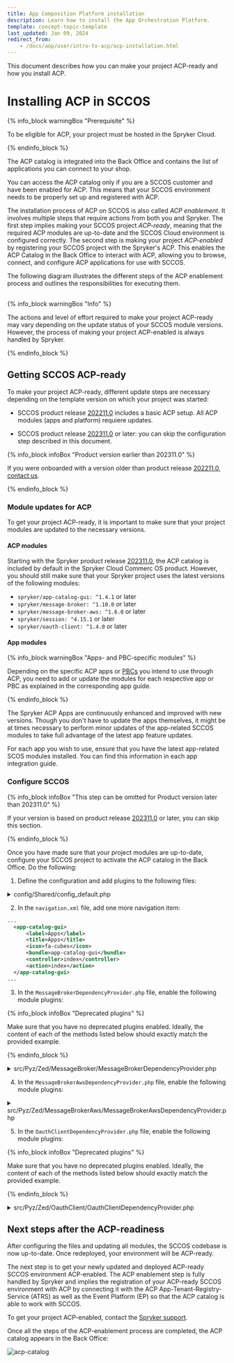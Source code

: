 ```yaml
---
title: App Composition Platform installation
description: Learn how to install the App Orchestration Platform.
template: concept-topic-template
last_updated: Jan 09, 2024
redirect_from:
    - /docs/aop/user/intro-to-acp/acp-installation.html
---
```


This document describes how you can make your project ACP-ready and how you install ACP.

# Installing ACP in SCCOS

{% info_block warningBox "Prerequisite" %}

To be eligible for ACP, your project must be hosted in the Spryker Cloud.

{% endinfo_block %}

The ACP catalog is integrated into the Back Office and contains the list of applications you can connect to your shop.

You can access the ACP catalog only if you are a SCCOS customer and have been enabled for ACP. This means that your SCCOS environment needs to be properly set up and registered with ACP.

The installation process of ACP on SCCOS is also called *ACP enablement*. It involves multiple steps that require actions from both you and Spryker. The first step implies making your SCCOS project *ACP-ready*, meaning that the required ACP modules are up-to-date and the SCCOS Cloud environment is configured correctly. The second step is making your project *ACP-enabled* by registering your SCCOS project with the Spryker's ACP. This enables the ACP Catalog in the Back Office to interact with ACP, allowing you to browse, connect, and configure ACP applications for use with SCCOS.

The following diagram illustrates the different steps of the ACP enablement process and outlines the responsibilities for executing them.

<div class="mxgraph" style="max-width:100%;border:1px solid transparent;" data-mxgraph="{&quot;highlight&quot;:&quot;#0000ff&quot;,&quot;nav&quot;:true,&quot;resize&quot;:true,&quot;toolbar&quot;:&quot;zoom layers tags lightbox&quot;,&quot;edit&quot;:&quot;_blank&quot;,&quot;xml&quot;:&quot;&lt;mxfile host=\&quot;app.diagrams.net\&quot; modified=\&quot;2023-05-24T14:49:42.621Z\&quot; agent=\&quot;Mozilla/5.0 (Windows NT 10.0; Win64; x64) AppleWebKit/537.36 (KHTML, like Gecko) Chrome/113.0.0.0 Safari/537.36\&quot; etag=\&quot;Qukq0BDP7WyFCnFGgsy6\&quot; version=\&quot;21.3.3\&quot;&gt;\n  &lt;diagram name=\&quot;Страница 1\&quot; id=\&quot;0AxMdV5PH_cISPjeI29k\&quot;&gt;\n    &lt;mxGraphModel dx=\&quot;2474\&quot; dy=\&quot;1116\&quot; grid=\&quot;1\&quot; gridSize=\&quot;10\&quot; guides=\&quot;1\&quot; tooltips=\&quot;1\&quot; connect=\&quot;1\&quot; arrows=\&quot;1\&quot; fold=\&quot;1\&quot; page=\&quot;0\&quot; pageScale=\&quot;1\&quot; pageWidth=\&quot;827\&quot; pageHeight=\&quot;1169\&quot; math=\&quot;0\&quot; shadow=\&quot;0\&quot;&gt;\n      &lt;root&gt;\n        &lt;mxCell id=\&quot;0\&quot; /&gt;\n        &lt;mxCell id=\&quot;1\&quot; parent=\&quot;0\&quot; /&gt;\n        &lt;mxCell id=\&quot;AaxAhCZwYhS3f6JuZ0fs-32\&quot; value=\&quot;&amp;lt;b&amp;gt;&amp;lt;font color=&amp;quot;#ffffff&amp;quot;&amp;gt;Customer/SI&amp;lt;/font&amp;gt;&amp;lt;/b&amp;gt;\&quot; style=\&quot;whiteSpace=wrap;html=1;aspect=fixed;fillColor=#EB553c;strokeColor=#eb553c;\&quot; parent=\&quot;1\&quot; vertex=\&quot;1\&quot;&gt;\n          &lt;mxGeometry x=\&quot;-80\&quot; y=\&quot;132\&quot; width=\&quot;80\&quot; height=\&quot;80\&quot; as=\&quot;geometry\&quot; /&gt;\n        &lt;/mxCell&gt;\n        &lt;mxCell id=\&quot;AaxAhCZwYhS3f6JuZ0fs-33\&quot; value=\&quot;&amp;lt;b&amp;gt;&amp;lt;font color=&amp;quot;#ffffff&amp;quot;&amp;gt;Spryker (OPS/ACP)&amp;lt;/font&amp;gt;&amp;lt;/b&amp;gt;\&quot; style=\&quot;whiteSpace=wrap;html=1;aspect=fixed;fillColor=#1ebea0;strokeColor=#1EBEA0;\&quot; parent=\&quot;1\&quot; vertex=\&quot;1\&quot;&gt;\n          &lt;mxGeometry x=\&quot;-80\&quot; y=\&quot;252\&quot; width=\&quot;80\&quot; height=\&quot;80\&quot; as=\&quot;geometry\&quot; /&gt;\n        &lt;/mxCell&gt;\n        &lt;mxCell id=\&quot;AaxAhCZwYhS3f6JuZ0fs-34\&quot; value=\&quot;\&quot; style=\&quot;endArrow=none;dashed=1;html=1;rounded=0;\&quot; parent=\&quot;1\&quot; edge=\&quot;1\&quot;&gt;\n          &lt;mxGeometry width=\&quot;50\&quot; height=\&quot;50\&quot; relative=\&quot;1\&quot; as=\&quot;geometry\&quot;&gt;\n            &lt;mxPoint x=\&quot;41\&quot; y=\&quot;332\&quot; as=\&quot;sourcePoint\&quot; /&gt;\n            &lt;mxPoint x=\&quot;41\&quot; y=\&quot;132\&quot; as=\&quot;targetPoint\&quot; /&gt;\n          &lt;/mxGeometry&gt;\n        &lt;/mxCell&gt;\n        &lt;mxCell id=\&quot;AaxAhCZwYhS3f6JuZ0fs-50\&quot; style=\&quot;edgeStyle=orthogonalEdgeStyle;rounded=0;orthogonalLoop=1;jettySize=auto;html=1;exitX=1;exitY=0.5;exitDx=0;exitDy=0;entryX=0;entryY=0.5;entryDx=0;entryDy=0;\&quot; parent=\&quot;1\&quot; source=\&quot;AaxAhCZwYhS3f6JuZ0fs-35\&quot; target=\&quot;AaxAhCZwYhS3f6JuZ0fs-36\&quot; edge=\&quot;1\&quot;&gt;\n          &lt;mxGeometry relative=\&quot;1\&quot; as=\&quot;geometry\&quot; /&gt;\n        &lt;/mxCell&gt;\n        &lt;mxCell id=\&quot;AaxAhCZwYhS3f6JuZ0fs-35\&quot; value=\&quot;&amp;lt;font style=&amp;quot;font-size: 9px;&amp;quot; color=&amp;quot;#ffffff&amp;quot;&amp;gt;SCCOS is updated to the latest module versions required for ACP and Apps&amp;lt;/font&amp;gt;\&quot; style=\&quot;whiteSpace=wrap;html=1;aspect=fixed;fillColor=#EB553c;strokeColor=#eb553c;\&quot; parent=\&quot;1\&quot; vertex=\&quot;1\&quot;&gt;\n          &lt;mxGeometry x=\&quot;80\&quot; y=\&quot;132\&quot; width=\&quot;88\&quot; height=\&quot;88\&quot; as=\&quot;geometry\&quot; /&gt;\n        &lt;/mxCell&gt;\n        &lt;mxCell id=\&quot;AaxAhCZwYhS3f6JuZ0fs-51\&quot; style=\&quot;edgeStyle=orthogonalEdgeStyle;rounded=0;orthogonalLoop=1;jettySize=auto;html=1;exitX=1;exitY=0.5;exitDx=0;exitDy=0;entryX=0;entryY=0.5;entryDx=0;entryDy=0;\&quot; parent=\&quot;1\&quot; source=\&quot;AaxAhCZwYhS3f6JuZ0fs-36\&quot; target=\&quot;AaxAhCZwYhS3f6JuZ0fs-37\&quot; edge=\&quot;1\&quot;&gt;\n          &lt;mxGeometry relative=\&quot;1\&quot; as=\&quot;geometry\&quot; /&gt;\n        &lt;/mxCell&gt;\n        &lt;mxCell id=\&quot;AaxAhCZwYhS3f6JuZ0fs-36\&quot; value=\&quot;&amp;lt;font style=&amp;quot;font-size: 9px;&amp;quot; color=&amp;quot;#ffffff&amp;quot;&amp;gt;SCCOS is configured to activate ACP catalog in the Back Office&amp;lt;/font&amp;gt;\&quot; style=\&quot;whiteSpace=wrap;html=1;aspect=fixed;fillColor=#EB553c;strokeColor=#eb553c;\&quot; parent=\&quot;1\&quot; vertex=\&quot;1\&quot;&gt;\n          &lt;mxGeometry x=\&quot;190\&quot; y=\&quot;132\&quot; width=\&quot;88\&quot; height=\&quot;88\&quot; as=\&quot;geometry\&quot; /&gt;\n        &lt;/mxCell&gt;\n        &lt;mxCell id=\&quot;fknyoAEU52s9SkgYHo2v-4\&quot; style=\&quot;edgeStyle=orthogonalEdgeStyle;rounded=0;orthogonalLoop=1;jettySize=auto;html=1;exitX=0.5;exitY=1;exitDx=0;exitDy=0;entryX=0.5;entryY=0;entryDx=0;entryDy=0;\&quot; parent=\&quot;1\&quot; source=\&quot;AaxAhCZwYhS3f6JuZ0fs-37\&quot; target=\&quot;AaxAhCZwYhS3f6JuZ0fs-46\&quot; edge=\&quot;1\&quot;&gt;\n          &lt;mxGeometry relative=\&quot;1\&quot; as=\&quot;geometry\&quot; /&gt;\n        &lt;/mxCell&gt;\n        &lt;mxCell id=\&quot;AaxAhCZwYhS3f6JuZ0fs-37\&quot; value=\&quot;&amp;lt;font style=&amp;quot;font-size: 9px;&amp;quot; color=&amp;quot;#ffffff&amp;quot;&amp;gt;SCCOS environment variable keys are prepared&amp;lt;/font&amp;gt;\&quot; style=\&quot;whiteSpace=wrap;html=1;aspect=fixed;fillColor=#EB553c;strokeColor=#eb553c;\&quot; parent=\&quot;1\&quot; vertex=\&quot;1\&quot;&gt;\n          &lt;mxGeometry x=\&quot;300\&quot; y=\&quot;132\&quot; width=\&quot;88\&quot; height=\&quot;88\&quot; as=\&quot;geometry\&quot; /&gt;\n        &lt;/mxCell&gt;\n        &lt;mxCell id=\&quot;LKxQeUD1ZAAE0P82jiso-6\&quot; style=\&quot;edgeStyle=orthogonalEdgeStyle;rounded=0;orthogonalLoop=1;jettySize=auto;html=1;exitX=1;exitY=0.5;exitDx=0;exitDy=0;entryX=0;entryY=0.5;entryDx=0;entryDy=0;\&quot; parent=\&quot;1\&quot; source=\&quot;AaxAhCZwYhS3f6JuZ0fs-38\&quot; target=\&quot;AaxAhCZwYhS3f6JuZ0fs-40\&quot; edge=\&quot;1\&quot;&gt;\n          &lt;mxGeometry relative=\&quot;1\&quot; as=\&quot;geometry\&quot; /&gt;\n        &lt;/mxCell&gt;\n        &lt;mxCell id=\&quot;AaxAhCZwYhS3f6JuZ0fs-38\&quot; value=\&quot;&amp;lt;span style=&amp;quot;--tw-border-spacing-x: 0; --tw-border-spacing-y: 0; --tw-translate-x: 0; --tw-translate-y: 0; --tw-rotate: 0; --tw-skew-x: 0; --tw-skew-y: 0; --tw-scale-x: 1; --tw-scale-y: 1; --tw-pan-x: ; --tw-pan-y: ; --tw-pinch-zoom: ; --tw-scroll-snap-strictness: proximity; --tw-ordinal: ; --tw-slashed-zero: ; --tw-numeric-figure: ; --tw-numeric-spacing: ; --tw-numeric-fraction: ; --tw-ring-inset: ; --tw-ring-offset-width: 0px; --tw-ring-offset-color: #fff; --tw-ring-color: rgb(59 130 246 / 0.5); --tw-ring-offset-shadow: 0 0 #0000; --tw-ring-shadow: 0 0 #0000; --tw-shadow: 0 0 #0000; --tw-shadow-colored: 0 0 #0000; --tw-blur: ; --tw-brightness: ; --tw-contrast: ; --tw-grayscale: ; --tw-hue-rotate: ; --tw-invert: ; --tw-saturate: ; --tw-sepia: ; --tw-drop-shadow: ; --tw-backdrop-blur: ; --tw-backdrop-brightness: ; --tw-backdrop-contrast: ; --tw-backdrop-grayscale: ; --tw-backdrop-hue-rotate: ; --tw-backdrop-invert: ; --tw-backdrop-opacity: ; --tw-backdrop-saturate: ; --tw-backdrop-sepia: ; border-color: var(--border-color);&amp;quot;&amp;gt;&amp;lt;font style=&amp;quot;--tw-border-spacing-x: 0; --tw-border-spacing-y: 0; --tw-translate-x: 0; --tw-translate-y: 0; --tw-rotate: 0; --tw-skew-x: 0; --tw-skew-y: 0; --tw-scale-x: 1; --tw-scale-y: 1; --tw-pan-x: ; --tw-pan-y: ; --tw-pinch-zoom: ; --tw-scroll-snap-strictness: proximity; --tw-ordinal: ; --tw-slashed-zero: ; --tw-numeric-figure: ; --tw-numeric-spacing: ; --tw-numeric-fraction: ; --tw-ring-inset: ; --tw-ring-offset-width: 0px; --tw-ring-offset-color: #fff; --tw-ring-color: rgb(59 130 246 / 0.5); --tw-ring-offset-shadow: 0 0 #0000; --tw-ring-shadow: 0 0 #0000; --tw-shadow: 0 0 #0000; --tw-shadow-colored: 0 0 #0000; --tw-blur: ; --tw-brightness: ; --tw-contrast: ; --tw-grayscale: ; --tw-hue-rotate: ; --tw-invert: ; --tw-saturate: ; --tw-sepia: ; --tw-drop-shadow: ; --tw-backdrop-blur: ; --tw-backdrop-brightness: ; --tw-backdrop-contrast: ; --tw-backdrop-grayscale: ; --tw-backdrop-hue-rotate: ; --tw-backdrop-invert: ; --tw-backdrop-opacity: ; --tw-backdrop-saturate: ; --tw-backdrop-sepia: ; border-color: var(--border-color); font-size: 9px;&amp;quot; color=&amp;quot;#ffffff&amp;quot;&amp;gt;SCCOS environment variable keys are configured&amp;lt;/font&amp;gt;&amp;lt;/span&amp;gt;\&quot; style=\&quot;whiteSpace=wrap;html=1;aspect=fixed;fillColor=#EB553c;strokeColor=#eb553c;\&quot; parent=\&quot;1\&quot; vertex=\&quot;1\&quot;&gt;\n          &lt;mxGeometry x=\&quot;410\&quot; y=\&quot;132\&quot; width=\&quot;90\&quot; height=\&quot;90\&quot; as=\&quot;geometry\&quot; /&gt;\n        &lt;/mxCell&gt;\n        &lt;mxCell id=\&quot;AaxAhCZwYhS3f6JuZ0fs-40\&quot; value=\&quot;&amp;lt;font style=&amp;quot;font-size: 9px;&amp;quot; color=&amp;quot;#ffffff&amp;quot;&amp;gt;SCCOS is &amp;quot;&amp;lt;b&amp;gt;ACP-ready&amp;lt;/b&amp;gt;&amp;quot;&amp;lt;/font&amp;gt;\&quot; style=\&quot;rhombus;whiteSpace=wrap;html=1;fillColor=#EB553C;strokeColor=#EB553C;\&quot; parent=\&quot;1\&quot; vertex=\&quot;1\&quot;&gt;\n          &lt;mxGeometry x=\&quot;520\&quot; y=\&quot;128\&quot; width=\&quot;110\&quot; height=\&quot;98\&quot; as=\&quot;geometry\&quot; /&gt;\n        &lt;/mxCell&gt;\n        &lt;mxCell id=\&quot;AaxAhCZwYhS3f6JuZ0fs-56\&quot; style=\&quot;edgeStyle=orthogonalEdgeStyle;rounded=0;orthogonalLoop=1;jettySize=auto;html=1;exitX=1;exitY=0.5;exitDx=0;exitDy=0;entryX=0;entryY=0.5;entryDx=0;entryDy=0;\&quot; parent=\&quot;1\&quot; source=\&quot;AaxAhCZwYhS3f6JuZ0fs-43\&quot; target=\&quot;AaxAhCZwYhS3f6JuZ0fs-45\&quot; edge=\&quot;1\&quot;&gt;\n          &lt;mxGeometry relative=\&quot;1\&quot; as=\&quot;geometry\&quot; /&gt;\n        &lt;/mxCell&gt;\n        &lt;mxCell id=\&quot;AaxAhCZwYhS3f6JuZ0fs-43\&quot; value=\&quot;&amp;lt;font color=&amp;quot;#ffffff&amp;quot; style=&amp;quot;font-size: 9px;&amp;quot;&amp;gt;SCCOS is &amp;quot;&amp;lt;/font&amp;gt;&amp;lt;b style=&amp;quot;--tw-border-spacing-x: 0; --tw-border-spacing-y: 0; --tw-translate-x: 0; --tw-translate-y: 0; --tw-rotate: 0; --tw-skew-x: 0; --tw-skew-y: 0; --tw-scale-x: 1; --tw-scale-y: 1; --tw-pan-x: ; --tw-pan-y: ; --tw-pinch-zoom: ; --tw-scroll-snap-strictness: proximity; --tw-ordinal: ; --tw-slashed-zero: ; --tw-numeric-figure: ; --tw-numeric-spacing: ; --tw-numeric-fraction: ; --tw-ring-inset: ; --tw-ring-offset-width: 0px; --tw-ring-offset-color: #fff; --tw-ring-color: rgb(59 130 246 / 0.5); --tw-ring-offset-shadow: 0 0 #0000; --tw-ring-shadow: 0 0 #0000; --tw-shadow: 0 0 #0000; --tw-shadow-colored: 0 0 #0000; --tw-blur: ; --tw-brightness: ; --tw-contrast: ; --tw-grayscale: ; --tw-hue-rotate: ; --tw-invert: ; --tw-saturate: ; --tw-sepia: ; --tw-drop-shadow: ; --tw-backdrop-blur: ; --tw-backdrop-brightness: ; --tw-backdrop-contrast: ; --tw-backdrop-grayscale: ; --tw-backdrop-hue-rotate: ; --tw-backdrop-invert: ; --tw-backdrop-opacity: ; --tw-backdrop-saturate: ; --tw-backdrop-sepia: ; border-color: var(--border-color); color: rgb(255, 255, 255); font-size: 9px;&amp;quot;&amp;gt;ACP-enabled&amp;lt;/b&amp;gt;&amp;lt;span style=&amp;quot;color: rgb(255, 255, 255); font-size: 9px;&amp;quot;&amp;gt;&amp;quot;&amp;lt;/span&amp;gt;\&quot; style=\&quot;rhombus;whiteSpace=wrap;html=1;fillColor=#EB553C;strokeColor=#EB553C;\&quot; parent=\&quot;1\&quot; vertex=\&quot;1\&quot;&gt;\n          &lt;mxGeometry x=\&quot;670\&quot; y=\&quot;129\&quot; width=\&quot;110\&quot; height=\&quot;98\&quot; as=\&quot;geometry\&quot; /&gt;\n        &lt;/mxCell&gt;\n        &lt;mxCell id=\&quot;AaxAhCZwYhS3f6JuZ0fs-45\&quot; value=\&quot;&amp;lt;font style=&amp;quot;font-size: 9px;&amp;quot; color=&amp;quot;#ffffff&amp;quot;&amp;gt;&amp;amp;nbsp;&amp;lt;b&amp;gt;ACP&amp;lt;br&amp;gt;&amp;amp;nbsp;catalog&amp;lt;/b&amp;gt; can be fully used with SCCOS&amp;lt;/font&amp;gt;\&quot; style=\&quot;rhombus;whiteSpace=wrap;html=1;fillColor=#EB553C;strokeColor=#EB553C;\&quot; parent=\&quot;1\&quot; vertex=\&quot;1\&quot;&gt;\n          &lt;mxGeometry x=\&quot;810\&quot; y=\&quot;124\&quot; width=\&quot;110\&quot; height=\&quot;108\&quot; as=\&quot;geometry\&quot; /&gt;\n        &lt;/mxCell&gt;\n        &lt;mxCell id=\&quot;fknyoAEU52s9SkgYHo2v-5\&quot; style=\&quot;edgeStyle=orthogonalEdgeStyle;rounded=0;orthogonalLoop=1;jettySize=auto;html=1;exitX=1;exitY=0.5;exitDx=0;exitDy=0;entryX=0;entryY=0.5;entryDx=0;entryDy=0;\&quot; parent=\&quot;1\&quot; source=\&quot;AaxAhCZwYhS3f6JuZ0fs-46\&quot; target=\&quot;AaxAhCZwYhS3f6JuZ0fs-47\&quot; edge=\&quot;1\&quot;&gt;\n          &lt;mxGeometry relative=\&quot;1\&quot; as=\&quot;geometry\&quot; /&gt;\n        &lt;/mxCell&gt;\n        &lt;mxCell id=\&quot;AaxAhCZwYhS3f6JuZ0fs-46\&quot; value=\&quot;&amp;lt;font style=&amp;quot;font-size: 9px;&amp;quot; color=&amp;quot;#ffffff&amp;quot;&amp;gt;Customer Cloud Infrastructure is updated with ACP components&amp;lt;/font&amp;gt;\&quot; style=\&quot;whiteSpace=wrap;html=1;aspect=fixed;fillColor=#1EBEA0;strokeColor=#1EBEA0;\&quot; parent=\&quot;1\&quot; vertex=\&quot;1\&quot;&gt;\n          &lt;mxGeometry x=\&quot;300\&quot; y=\&quot;252\&quot; width=\&quot;88\&quot; height=\&quot;88\&quot; as=\&quot;geometry\&quot; /&gt;\n        &lt;/mxCell&gt;\n        &lt;mxCell id=\&quot;AaxAhCZwYhS3f6JuZ0fs-61\&quot; value=\&quot;\&quot; style=\&quot;edgeStyle=orthogonalEdgeStyle;rounded=0;orthogonalLoop=1;jettySize=auto;html=1;\&quot; parent=\&quot;1\&quot; source=\&quot;AaxAhCZwYhS3f6JuZ0fs-47\&quot; target=\&quot;AaxAhCZwYhS3f6JuZ0fs-38\&quot; edge=\&quot;1\&quot;&gt;\n          &lt;mxGeometry relative=\&quot;1\&quot; as=\&quot;geometry\&quot; /&gt;\n        &lt;/mxCell&gt;\n        &lt;mxCell id=\&quot;AaxAhCZwYhS3f6JuZ0fs-47\&quot; value=\&quot;&amp;lt;font style=&amp;quot;font-size: 9px;&amp;quot; color=&amp;quot;#ffffff&amp;quot;&amp;gt;Values for Customer env variables are created based on Customer&amp;#39;s Cloud ACP components&amp;lt;/font&amp;gt;\&quot; style=\&quot;whiteSpace=wrap;html=1;aspect=fixed;fillColor=#1EBEA0;strokeColor=#1EBEA0;align=center;\&quot; parent=\&quot;1\&quot; vertex=\&quot;1\&quot;&gt;\n          &lt;mxGeometry x=\&quot;410\&quot; y=\&quot;252\&quot; width=\&quot;88\&quot; height=\&quot;88\&quot; as=\&quot;geometry\&quot; /&gt;\n        &lt;/mxCell&gt;\n        &lt;mxCell id=\&quot;AaxAhCZwYhS3f6JuZ0fs-60\&quot; style=\&quot;edgeStyle=orthogonalEdgeStyle;rounded=0;orthogonalLoop=1;jettySize=auto;html=1;exitX=1;exitY=0.5;exitDx=0;exitDy=0;entryX=0.5;entryY=1;entryDx=0;entryDy=0;\&quot; parent=\&quot;1\&quot; source=\&quot;AaxAhCZwYhS3f6JuZ0fs-48\&quot; target=\&quot;AaxAhCZwYhS3f6JuZ0fs-43\&quot; edge=\&quot;1\&quot;&gt;\n          &lt;mxGeometry relative=\&quot;1\&quot; as=\&quot;geometry\&quot; /&gt;\n        &lt;/mxCell&gt;\n        &lt;mxCell id=\&quot;AaxAhCZwYhS3f6JuZ0fs-48\&quot; value=\&quot;&amp;lt;font style=&amp;quot;font-size: 9px;&amp;quot; color=&amp;quot;#ffffff&amp;quot;&amp;gt;Register Customer SCCOS with ACP&amp;lt;/font&amp;gt;\&quot; style=\&quot;whiteSpace=wrap;html=1;aspect=fixed;fillColor=#1EBEA0;strokeColor=#1EBEA0;\&quot; parent=\&quot;1\&quot; vertex=\&quot;1\&quot;&gt;\n          &lt;mxGeometry x=\&quot;600\&quot; y=\&quot;252\&quot; width=\&quot;88\&quot; height=\&quot;88\&quot; as=\&quot;geometry\&quot; /&gt;\n        &lt;/mxCell&gt;\n        &lt;mxCell id=\&quot;AaxAhCZwYhS3f6JuZ0fs-59\&quot; value=\&quot;\&quot; style=\&quot;endArrow=classic;html=1;rounded=0;exitX=0.5;exitY=1;exitDx=0;exitDy=0;entryX=0;entryY=0.5;entryDx=0;entryDy=0;\&quot; parent=\&quot;1\&quot; source=\&quot;AaxAhCZwYhS3f6JuZ0fs-40\&quot; target=\&quot;AaxAhCZwYhS3f6JuZ0fs-48\&quot; edge=\&quot;1\&quot;&gt;\n          &lt;mxGeometry width=\&quot;50\&quot; height=\&quot;50\&quot; relative=\&quot;1\&quot; as=\&quot;geometry\&quot;&gt;\n            &lt;mxPoint x=\&quot;540\&quot; y=\&quot;282\&quot; as=\&quot;sourcePoint\&quot; /&gt;\n            &lt;mxPoint x=\&quot;560\&quot; y=\&quot;292\&quot; as=\&quot;targetPoint\&quot; /&gt;\n            &lt;Array as=\&quot;points\&quot;&gt;\n              &lt;mxPoint x=\&quot;575\&quot; y=\&quot;296\&quot; /&gt;\n            &lt;/Array&gt;\n          &lt;/mxGeometry&gt;\n        &lt;/mxCell&gt;\n      &lt;/root&gt;\n    &lt;/mxGraphModel&gt;\n  &lt;/diagram&gt;\n&lt;/mxfile&gt;\n&quot;}"></div>
<script type="text/javascript" src="https://viewer.diagrams.net/js/viewer-static.min.js"></script>

{% info_block warningBox "Info" %}

The actions and level of effort required to make your project ACP-ready may vary depending on the update status of your SCCOS module versions. However, the process of making your project ACP-enabled is always handled by Spryker.

{% endinfo_block %}

## Getting SCCOS ACP-ready

To make your project ACP-ready, different update steps are necessary depending on the template version on which your project was started:

- SCCOS product release [202211.0](/docs/scos/user/intro-to-spryker/releases/release-notes/release-notes-202211.0/release-notes-202211.0.html) includes a basic ACP setup. All ACP modules (apps and platform) requiere updates.

- SCCOS product release [202311.0](/docs/scos/user/intro-to-spryker/releases/release-notes/release-notes-202311.0/release-notes-202311.0.html) or later: you can skip the configuration step described in this document.

{% info_block infoBox "Product version earlier than 202311.0" %}

If you were onboarded with a version older than product release [202211.0](/docs/scos/user/intro-to-spryker/releases/release-notes/release-notes-202211.0/release-notes-202211.0.html), [contact us](https://support.spryker.com/). 

{% endinfo_block %}

### Module updates for ACP

To get your project ACP-ready, it is important to make sure that your project modules are updated to the necessary versions.

#### ACP modules

Starting with the Spryker product release [202311.0](/docs/scos/user/intro-to-spryker/releases/release-notes/release-notes-202311.0/release-notes-202311.0.html), the ACP catalog is included by default in the Spryker Cloud Commerc OS product. However, you should still make sure that your Spryker project uses the latest versions of the following modules:

* `spryker/app-catalog-gui: ^1.4.1` or later
* `spryker/message-broker: ^1.10.0` or later
* `spryker/message-broker-aws: ^1.6.0` or later
* `spryker/session: ^4.15.1` or later
* `spryker/oauth-client: ^1.4.0` or later

#### App modules

{% info_block warningBox "Apps- and PBC-specific modules" %}

Depending on the specific ACP apps or [PBCs](/docs/pbc/all/pbc.html#acp-app-composition-platform-apps) you intend to use through ACP, you need to add or update the modules for each respective app or PBC as explained in the corresponding app guide.

{% endinfo_block %}

The Spryker ACP Apps are continuously enhanced and improved with new versions. Though you don't have to update the apps themselves, it might be at times necessary to perform minor updates of the app-related SCCOS modules to take full advantage of the latest app feature updates.

For each app you wish to use, ensure that you have the latest app-related SCOS modules installed. You can find this information in each app integration guide.

### Configure SCCOS

{% info_block infoBox "This step can be omitted for Product version later than 202311.0" %}

If your version is based on product release [202311.0](/docs/scos/user/intro-to-spryker/releases/release-notes/release-notes-202311.0/release-notes-202311.0.html) or later, you can skip this section. 

{% endinfo_block %}

Once you have made sure that your project modules are up-to-date, configure your SCCOS project to activate the ACP catalog in the Back Office. Do the following:

1. Define the configuration and add plugins to the following files:

<details>
<summary>config/Shared/config_default.php</summary>

```php
use Spryker\Shared\AppCatalogGui\AppCatalogGuiConstants;
use Spryker\Shared\Kernel\KernelConstants;
use Spryker\Shared\MessageBroker\MessageBrokerConstants;
use Spryker\Shared\MessageBrokerAws\MessageBrokerAwsConstants;
use Spryker\Shared\OauthAuth0\OauthAuth0Constants;
use Spryker\Shared\OauthClient\OauthClientConstants;
use Spryker\Shared\Store\StoreConstants;
use Spryker\Zed\OauthAuth0\OauthAuth0Config;

...

// ----------------------------------------------------------------------------
// ------------------------------ ACP -----------------------------------------
// ----------------------------------------------------------------------------
$aopApplicationConfiguration = json_decode(html_entity_decode((string)getenv('SPRYKER_AOP_APPLICATION')), true);
$config[KernelConstants::DOMAIN_WHITELIST] = array_merge(
    $config[KernelConstants::DOMAIN_WHITELIST],
    $aopApplicationConfiguration['APP_DOMAINS'] ?? [],
);
$config[AppCatalogGuiConstants::APP_CATALOG_SCRIPT_URL] = $aopApplicationConfiguration['APP_CATALOG_SCRIPT_URL'] ?? '';

$aopAuthenticationConfiguration = json_decode(html_entity_decode((string)getenv('SPRYKER_AOP_AUTHENTICATION')), true);
$config[OauthAuth0Constants::AUTH0_CUSTOM_DOMAIN] = $aopAuthenticationConfiguration['AUTH0_CUSTOM_DOMAIN'] ?? '';
$config[OauthAuth0Constants::AUTH0_CLIENT_ID] = $aopAuthenticationConfiguration['AUTH0_CLIENT_ID'] ?? '';
$config[OauthAuth0Constants::AUTH0_CLIENT_SECRET] = $aopAuthenticationConfiguration['AUTH0_CLIENT_SECRET'] ?? '';

$config[MessageBrokerConstants::MESSAGE_TO_CHANNEL_MAP] = [
    // Here we will define the transport map accordingly to APP (PBC)
];

$config[MessageBrokerAwsConstants::CHANNEL_TO_RECEIVER_TRANSPORT_MAP] = [
    // Here we will define the receiver transport map accordingly to APP (PBC)
];

$config[MessageBrokerAwsConstants::CHANNEL_TO_SENDER_TRANSPORT_MAP] = [
    // Here we will define the sender transport map accordingly to APP (PBC)
];

// -------------------------------- ACP AWS --------------------------------------
$config[MessageBrokerAwsConstants::HTTP_CHANNEL_SENDER_BASE_URL] = getenv('SPRYKER_MESSAGE_BROKER_HTTP_CHANNEL_SENDER_BASE_URL') ?: '';
$config[MessageBrokerAwsConstants::HTTP_CHANNEL_RECEIVER_BASE_URL] = getenv('SPRYKER_MESSAGE_BROKER_HTTP_CHANNEL_RECEIVER_BASE_URL') ?: '';

$config[MessageBrokerConstants::IS_ENABLED] = (
    $config[MessageBrokerAwsConstants::HTTP_CHANNEL_SENDER_BASE_URL]
    && $config[MessageBrokerAwsConstants::HTTP_CHANNEL_RECEIVER_BASE_URL]
);

$config[OauthClientConstants::TENANT_IDENTIFIER]
    = $config[MessageBrokerConstants::TENANT_IDENTIFIER]
    = $config[MessageBrokerAwsConstants::CONSUMER_ID]
    = $config[AppCatalogGuiConstants::TENANT_IDENTIFIER]
    = getenv('SPRYKER_TENANT_IDENTIFIER') ?: '';
    
// ----------------------------------------------------------------------------
// ------------------------------ OAUTH ---------------------------------------
// ----------------------------------------------------------------------------
$config[OauthClientConstants::OAUTH_PROVIDER_NAME_FOR_MESSAGE_BROKER] = OauthAuth0Config::PROVIDER_NAME;
$config[OauthClientConstants::OAUTH_GRANT_TYPE_FOR_MESSAGE_BROKER] = OauthAuth0Config::GRANT_TYPE_CLIENT_CREDENTIALS;
$config[OauthClientConstants::OAUTH_OPTION_AUDIENCE_FOR_MESSAGE_BROKER] = 'aop-event-platform';

$config[AppCatalogGuiConstants::OAUTH_PROVIDER_NAME] = OauthAuth0Config::PROVIDER_NAME;
$config[AppCatalogGuiConstants::OAUTH_GRANT_TYPE] = OauthAuth0Config::GRANT_TYPE_CLIENT_CREDENTIALS;
$config[AppCatalogGuiConstants::OAUTH_OPTION_AUDIENCE] = 'aop-atrs';
```
</details>

2. In the `navigation.xml` file, add one more navigation item:

```xml
...
  <app-catalog-gui>
      <label>Apps</label>
      <title>Apps</title>
      <icon>fa-cubes</icon>
      <bundle>app-catalog-gui</bundle>
      <controller>index</controller>
      <action>index</action>
  </app-catalog-gui>
...
```

3. In the `MessageBrokerDependencyProvider.php` file, enable the following module plugins:

{% info_block infoBox "Deprecated plugins" %}

Make sure that you have no deprecated plugins enabled. Ideally, the content of each of the methods listed below should exactly match the provided example.

{% endinfo_block %}

<details>
<summary>src/Pyz/Zed/MessageBroker/MessageBrokerDependencyProvider.php</summary>

```php
<?php

/**
 * This file is part of the Spryker Suite.
 * For full license information, please view the LICENSE file that was distributed with this source code.
 */

namespace Pyz\Zed\MessageBroker;

use Spryker\Zed\MessageBroker\Communication\Plugin\MessageBroker\CorrelationIdMessageAttributeProviderPlugin;
use Spryker\Zed\MessageBroker\Communication\Plugin\MessageBroker\TenantActorMessageAttributeProviderPlugin;
use Spryker\Zed\MessageBroker\Communication\Plugin\MessageBroker\TimestampMessageAttributeProviderPlugin;
use Spryker\Zed\MessageBroker\Communication\Plugin\MessageBroker\TransactionIdMessageAttributeProviderPlugin;
use Spryker\Zed\MessageBroker\Communication\Plugin\MessageBroker\ValidationMiddlewarePlugin;
use Spryker\Zed\MessageBroker\MessageBrokerDependencyProvider as SprykerMessageBrokerDependencyProvider;
use Spryker\Zed\MessageBrokerAws\Communication\Plugin\MessageBroker\Sender\HttpChannelMessageSenderPlugin;
use Spryker\Zed\OauthClient\Communication\Plugin\MessageBroker\AccessTokenMessageAttributeProviderPlugin;
use Spryker\Zed\Session\Communication\Plugin\MessageBroker\SessionTrackingIdMessageAttributeProviderPlugin;

class MessageBrokerDependencyProvider extends SprykerMessageBrokerDependencyProvider
{
    /**
     * @return array<\Spryker\Zed\MessageBrokerExtension\Dependency\Plugin\MessageSenderPluginInterface>
     */
    public function getMessageSenderPlugins(): array
    {
        return [
            new HttpChannelMessageSenderPlugin(),
        ];
    }

    /**
     * @return array<\Spryker\Zed\MessageBrokerExtension\Dependency\Plugin\MessageReceiverPluginInterface>
     */
    public function getMessageReceiverPlugins(): array
    {
        return [
            new HttpChannelMessageReceiverPlugin(),
        ];
    }

    /**
     * @return array<\Spryker\Zed\MessageBrokerExtension\Dependency\Plugin\MessageAttributeProviderPluginInterface>
     */
    public function getMessageAttributeProviderPlugins(): array
    {
        return [
            new CorrelationIdMessageAttributeProviderPlugin(),
            new TimestampMessageAttributeProviderPlugin(),
            new AccessTokenMessageAttributeProviderPlugin(),
            new TransactionIdMessageAttributeProviderPlugin(),
            new SessionTrackingIdMessageAttributeProviderPlugin(),
            new TenantActorMessageAttributeProviderPlugin(),
        ];
    }

    /**
     * @return array<\Spryker\Zed\MessageBrokerExtension\Dependency\Plugin\MiddlewarePluginInterface>
     */
    public function getMiddlewarePlugins(): array
    {
        return [
            new ValidationMiddlewarePlugin(),
        ];
    }
}
```
</details>

4. In the `MessageBrokerAwsDependencyProvider.php` file, enable the following module plugins:

<details>
<summary>src/Pyz/Zed/MessageBrokerAws/MessageBrokerAwsDependencyProvider.php</summary>

```php
<?php

/**
 * This file is part of the Spryker Suite.
 * For full license information, please view the LICENSE file that was distributed with this source code.
 */

namespace Pyz\Zed\MessageBrokerAws;

use Spryker\Zed\MessageBroker\Communication\Plugin\MessageBrokerAws\Expander\ConsumerIdHttpChannelMessageConsumerRequestExpanderPlugin;
use Spryker\Zed\MessageBrokerAws\MessageBrokerAwsDependencyProvider as SprykerMessageBrokerAwsDependencyProvider;
use Spryker\Zed\OauthClient\Communication\Plugin\MessageBrokerAws\HttpChannelRequestExpanderPlugin;

class MessageBrokerAwsDependencyProvider extends SprykerMessageBrokerAwsDependencyProvider
{
    /**
     * @return list<\Spryker\Zed\MessageBrokerAwsExtension\Dependency\Plugin\HttpChannelMessageReceiverRequestExpanderPluginInterface>
     */
    protected function getHttpChannelMessageReceiverRequestExpanderPlugins(): array
    {
        return [
            new ConsumerIdHttpChannelMessageReceiverRequestExpanderPlugin(),
            new AccessTokenHttpChannelMessageReceiverRequestExpanderPlugin(),
        ];
    }
}
```
</details>

5. In the `OauthClientDependencyProvider.php` file, enable the following module plugins:

{% info_block infoBox "Deprecated plugins" %}

Make sure that you have no deprecated plugins enabled. Ideally, the content of each of the methods listed below should exactly match the provided example.

{% endinfo_block %}

<details>
<summary>src/Pyz/Zed/OauthClient/OauthClientDependencyProvider.php</summary>

```php
<?php

/**
 * This file is part of the Spryker Suite.
 * For full license information, please view the LICENSE file that was distributed with this source code.
 */

namespace Pyz\Zed\OauthClient;

use Spryker\Zed\MessageBroker\Communication\Plugin\OauthClient\TenantIdentifierAccessTokenRequestExpanderPlugin;
use Spryker\Zed\OauthAuth0\Communication\Plugin\OauthClient\Auth0OauthAccessTokenProviderPlugin;
use Spryker\Zed\OauthAuth0\Communication\Plugin\OauthClient\CacheKeySeedAccessTokenRequestExpanderPlugin;
use Spryker\Zed\OauthClient\OauthClientDependencyProvider as SprykerOauthClientDependencyProvider;

class OauthClientDependencyProvider extends SprykerOauthClientDependencyProvider
{
    /**
     * @return array<\Spryker\Zed\OauthClientExtension\Dependency\Plugin\OauthAccessTokenProviderPluginInterface>
     */
    protected function getOauthAccessTokenProviderPlugins(): array
    {
        return [
            new Auth0OauthAccessTokenProviderPlugin(),
        ];
    }

    /**
     * @return array<\Spryker\Zed\OauthClientExtension\Dependency\Plugin\AccessTokenRequestExpanderPluginInterface>
     */
    protected function getAccessTokenRequestExpanderPlugins(): array
    {
        return [
            new CacheKeySeedAccessTokenRequestExpanderPlugin(),
            new TenantIdentifierAccessTokenRequestExpanderPlugin(),
        ];
    }
}
```
</details>

## Next steps after the ACP-readiness

After configuring the files and updating all modules, the SCCOS codebase is now up-to-date. Once redeployed, your environment will be ACP-ready.

The next step is to get your newly updated and deployed ACP-ready SCCOS environment ACP-enabled. The ACP enablement step is fully handled by Spryker and implies the registration of your ACP-ready SCCOS environment with ACP by connecting it with the ACP App-Tenant-Registry-Service (ATRS) as well as the Event Platform (EP) so that the ACP catalog is able to work with SCCOS.

To get your project ACP-enabled, contact the [Spryker support](https://spryker.com/support/).

Once all the steps of the ACP-enablement process are completed, the ACP catalog appears in the Back Office:

![acp-catalog](https://spryker.s3.eu-central-1.amazonaws.com/docs/aop/app-orchestration-platform-overview/aop-catalog.png)
